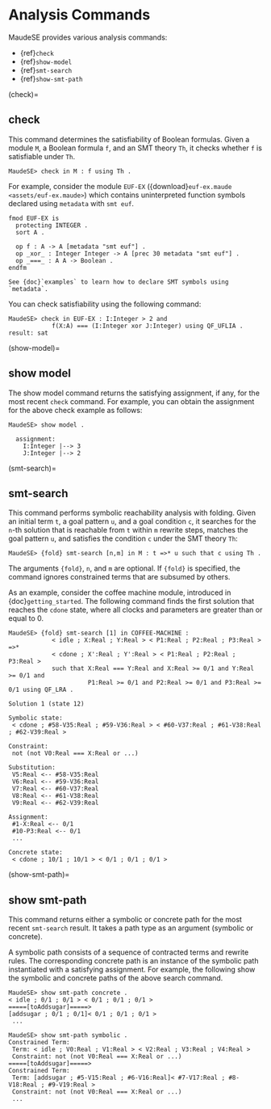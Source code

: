# Analysis Commands

MaudeSE provides various analysis commands: 

* {ref}`check` 
* {ref}`show-model` 
* {ref}`smt-search` 
* {ref}`show-smt-path`

(check)=
## check

This command determines the satisfiability of Boolean formulas. Given a module `M`, a Boolean formula `f`, and an SMT theory `Th`,
it checks whether `f` is satisfiable under `Th`.

```maude
MaudeSE> check in M : f using Th .
```

For example, consider the module `EUF-EX` ({download}`euf-ex.maude <assets/euf-ex.maude>`) which contains uninterpreted function symbols 
declared using `metadata` with `smt euf`.

```maude
fmod EUF-EX is
  protecting INTEGER .
  sort A .

  op f : A -> A [metadata "smt euf"] .
  op _xor_ : Integer Integer -> A [prec 30 metadata "smt euf"] .
  op _===_ : A A -> Boolean .
endfm
```

```{note}
See {doc}`examples` to learn how to declare SMT symbols using `metadata`.
```

You can check satisfiability using the following command:

```maude
MaudeSE> check in EUF-EX : I:Integer > 2 and 
            f(X:A) === (I:Integer xor J:Integer) using QF_UFLIA .
result: sat
```

(show-model)=
## show model

The show model command returns the satisfying assignment, if any, for the most recent `check` command.
For example, you can obtain the assignment for the above check example as follows:

```maude
MaudeSE> show model .

  assignment:
    I:Integer |--> 3
    J:Integer |--> 2
```

(smt-search)=
## smt-search

This command performs symbolic reachability analysis with folding. Given an initial term `t`, a goal pattern `u`, and a goal condition `c`, it searches for the `n`-th solution that is reachable from `t` within `m` rewrite steps, matches the goal pattern `u`, and satisfies the condition `c` under the SMT theory `Th`:

```maude
MaudeSE> {fold} smt-search [n,m] in M : t =>* u such that c using Th .
```

The arguments `{fold}`, `n`, and `m` are optional. If `{fold}` is specified, the command ignores constrained terms that are subsumed by others.

As an example, consider the coffee machine module, introduced in {doc}`getting_started`.
The following command finds the first solution that reaches the `cdone` state, where all clocks and parameters are greater than or equal to 0.

```maude
MaudeSE> {fold} smt-search [1] in COFFEE-MACHINE : 
            < idle ; X:Real ; Y:Real > < P1:Real ; P2:Real ; P3:Real > =>* 
            < cdone ; X':Real ; Y':Real > < P1:Real ; P2:Real ; P3:Real > 
            such that X:Real === Y:Real and X:Real >= 0/1 and Y:Real >= 0/1 and 
                      P1:Real >= 0/1 and P2:Real >= 0/1 and P3:Real >= 0/1 using QF_LRA .

Solution 1 (state 12)

Symbolic state:
 < cdone ; #58-V35:Real ; #59-V36:Real > < #60-V37:Real ; #61-V38:Real ; #62-V39:Real >

Constraint:
 not (not V0:Real === X:Real or ...)

Substitution:
 V5:Real <-- #58-V35:Real
 V6:Real <-- #59-V36:Real
 V7:Real <-- #60-V37:Real
 V8:Real <-- #61-V38:Real
 V9:Real <-- #62-V39:Real

Assignment:
 #1-X:Real <-- 0/1
 #10-P3:Real <-- 0/1
 ...

Concrete state:
 < cdone ; 10/1 ; 10/1 > < 0/1 ; 0/1 ; 0/1 >
```

(show-smt-path)=
## show smt-path

This command returns either a symbolic or concrete path for the most recent `smt-search` result. It takes a path type as an argument (symbolic or concrete). 

A symbolic path consists of a sequence of contracted terms and rewrite rules. The corresponding concrete path is an instance of the symbolic path instantiated with a satisfying assignment. For example, the following show the symbolic and concrete paths of the above search command.

```maude
MaudeSE> show smt-path concrete .
< idle ; 0/1 ; 0/1 > < 0/1 ; 0/1 ; 0/1 >
=====[toAddsugar]=====>
[addsugar ; 0/1 ; 0/1]< 0/1 ; 0/1 ; 0/1 >
 ...

MaudeSE> show smt-path symbolic .
Constrained Term:
 Term: < idle ; V0:Real ; V1:Real > < V2:Real ; V3:Real ; V4:Real >
 Constraint: not (not V0:Real === X:Real or ...)
=====[toAddsugar]=====>
Constrained Term:
 Term: [addsugar ; #5-V15:Real ; #6-V16:Real]< #7-V17:Real ; #8-V18:Real ; #9-V19:Real >
 Constraint: not (not V0:Real === X:Real or ...)
 ...
```